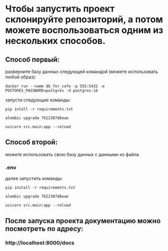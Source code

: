 # Чтобы запустить проект склонируйте репозиторий, а потом можете воспользоваться одним из нескольких способов.

## Способ первый:
разверните базу данных следующей командой (можете использовать любой образ):

````
docker run --name db_for_cafe -p 555:5432 -e POSTGRES_PASSWORD=postgres -d postgres:16

````
запусти следующие команды:
````
pip intall -r requirements.txt
````
````
alembic upgrade 7622307d6eae
````
````
uvicorn src.main:app --reload
````

## Способ второй:

можете использовать свою базу данных с данными из файла 
### .env

далее запустить команды:
````
pip install -r requirements.txt
````
````
alembic upgrade 7622307d6eae
````
````
uvicorn src.main:app --reload
````
## После запуска проекта документацию можно посмотреть по адресу:
### http://localhost:8000/docs

